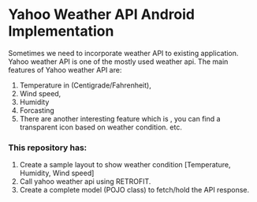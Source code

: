 # Yahoo Weather API Android Implementation
Sometimes we need to incorporate weather API to existing application. Yahoo weather API is one of the mostly used weather api. The main features of Yahoo weather API are:
1. Temperature in (Centigrade/Fahrenheit),
2. Wind speed, 
3. Humidity
4. Forcasting 
5. There are another interesting feature which is , you can find a transparent icon based on weather condition. etc.

### This repository has:
1. Create a sample layout to show weather condition [Temperature, Humidity, Wind speed]
2. Call yahoo weather api using RETROFIT.
3. Create a complete model (POJO class) to fetch/hold the API response.

